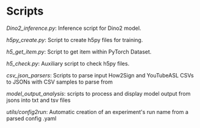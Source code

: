 # Scripts

_Dino2_inference.py_: Inference script for Dino2 model.

_h5py_create.py_: Script to create h5py files for training.

_h5_get_item.py_: Script to get item within PyTorch Dataset.

_h5_check.py_: Auxiliary script to check h5py files.

_csv_json_parsers_: Scripts to parse input How2Sign and YouTubeASL CSVs to JSONs with CSV samples to parse from

_model_output_analysis_: scripts to process and display model output from jsons into txt and tsv files

_utils/config2run_: Automatic creation of an experiment's run name from a parsed config .yaml
